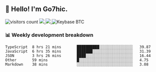 ## 👋 Hello! I'm Go7hic.

 ![visitors count](https://visitors-by-url-pls-dont-use-this-in-your-repo.vercel.app/Go7hic-github-readme)
 <a href="https://twitter.com/Go7hic">
    <img src="https://img.shields.io/badge/-@Go7hic-1ca0f1?style=flat-square&labelColor=1ca0f1&logo=twitter&logoColor=white&link=https://twitter.com/Go7hic">
   <a/>
   <a href="mailto:gtfx0209@gmail.com">
    <img src="https://img.shields.io/badge/-gtfx0209@gmail.com-c14438?style=flat-square&logo=Gmail&logoColor=white&link=mailto:gtfx0209@gmail.com">
   <a/>
    ![Keybase BTC](https://img.shields.io/keybase/btc/Go7hic)
 <!--
🔭 I’m currently working
🌱 I’m currently learning
💬 Ask me about 
📫 How to reach me: 
⚡ Fun fact: 
-->
 <!--
![My Github Stats](https://github-readme-stats.vercel.app/api?username=Go7hic&show_icons=true&count_private=true)

-->

### 📊 Weekly development breakdown
<!--START_SECTION:waka-->
```text
TypeScript  8 hrs 21 mins       ██████████░░░░░░░░░░░░░░░   39.87 
JavaScript  6 hrs 35 mins       ███████░░░░░░░░░░░░░░░░░░   31.39 
JSON        3 hrs 26 mins       ████░░░░░░░░░░░░░░░░░░░░░   16.44 
Other       59 mins             █░░░░░░░░░░░░░░░░░░░░░░░░   4.75 
Markdown    38 mins             ░░░░░░░░░░░░░░░░░░░░░░░░░   3.08
```
<!--END_SECTION:waka-->


